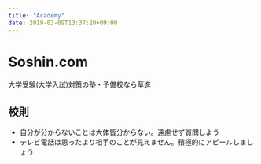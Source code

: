 ```yaml
---
title: "Academy"
date: 2019-03-09T13:37:20+09:00
---
```

# Soshin.com  
大学受験(大学入試)対策の塾・予備校なら草進

## 校則

- 自分が分からないことは大体皆分からない。遠慮せず質問しよう
- テレビ電話は思ったより相手のことが見えません。積極的にアピールしましょう